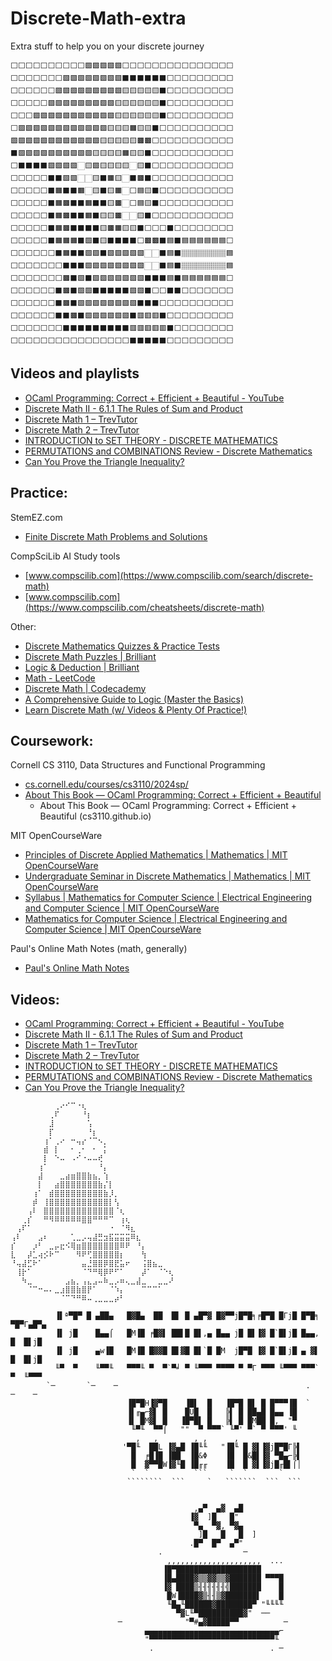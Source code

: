 # Discrete-Math-extra
Extra stuff to help you on your discrete journey

```
⬜⬜⬜⬜⬜⬜⬜⬜⬜⬜🟩🟩🟩🟩🟩⬜⬜⬜⬜⬜⬜⬜⬜⬜⬜⬜⬜⬜⬜⬜
⬜⬜⬜⬜⬜⬜⬜🟩🟩🟩🟩🟩🟩🟩🟩⬛⬛⬛⬛⬛⬛⬜⬜⬜⬜⬜⬜⬜⬜⬜
⬜⬜⬜⬜⬜⬜🟩🟩🟩🟩🟩🟩🟩🟩🟩🟨🟨🟨🟨🟨⬛⬜⬜⬜⬜⬜⬜⬜⬜⬜
⬜⬜⬜⬜⬜🟩🟩🟩🟩🟩🟩🟩🟩🟩🟨🟨🟨🟨🟨🟨⬛⬜⬜⬜⬜⬜⬜⬜⬜⬜
⬜⬜⬜🟩🟩🟩🟩🟩🟩🟩🟩🟩🟩🟩🟨🟨🟨🟨🟨🟨⬛⬜⬜⬜⬜⬜⬜⬜⬜⬜
⬜🟩🟩🟩🟩🟩🟩🟩🟩🟩🟩🟩🟩🟨🟨🟨🟧🟨🟨⬛⬜⬜⬜⬜⬜⬜⬜⬜⬜⬜
🟩🟩🟩🟩🟩🟩🟩🟩🟩🟩🟩🟩🟨🟨🟨🟨🟨🟫🟫⬜⬜⬜⬜⬜⬜⬜⬜⬜⬜⬜
⬛🟩🟩🟩🟩🟩🟩🟩🟩🟩🟩🟨🟨🟨🟨🟧🟨🟨⬛⬜⬜⬜⬜⬜⬜⬜⬜⬜⬜⬜
⬜⬛⬛⬛⬛🟩🟩🟩🟩🏻🟨🟩🟨🟨🟨🟨🏻🟨⬛⬜⬜⬜⬜⬜⬜⬜⬜⬜⬜⬜
⬜⬜⬜⬜⬜⬛⬛🟩🟩🏻🏻🟨⬛🟧🟨🏻⬛🟫⬛⬜⬜⬜⬜⬜⬜⬜⬜⬜⬜⬜
⬜⬜⬜⬜⬜⬛🟧⬛⬛🟧🏻🟨⬛🟨🟧🏻⬜🟦🟨⬛⬜⬜⬜⬜⬜⬜⬜⬜⬜⬜
⬜⬜⬜⬜⬜⬛🟧🟫⬛⬛🟧⬛⬛🟨🟫🏻⬜🟦🟨⬛⬜⬜⬜⬜⬜⬜⬜⬜⬜⬜
⬜⬜⬜⬜⬜⬛🟧🟫⬛⬛🟧⬛🟨🟨🟫🏻🏻🟨⬛⬜⬜⬜⬜⬜⬜⬜⬜⬜⬜⬜
⬜⬜⬜⬜⬜⬛🟧🟫⬛⬛⬛⬛🟨🟫🟧🟨🟨⬛⬜⬜⬜⬛⬜⬜⬜⬜⬜⬜⬜⬜
⬜⬜⬜⬜⬜⬛🟧🟧🟧⬛🟩⬛🟨⬛⬛⬛⬛⬜🟫🟫⬛🟦⬛🟦🟦🟦🟦🟦🟦⬜
⬜⬜⬜⬜⬜⬜⬛🟧⬛⬛🟩🟩⬛🟩🟩🟩🟩🟩🏻🏻⬛🟦⬛🏽🏽🏽🏽🏽🏽🟦
⬜⬜⬜⬜⬜⬜⬜⬛⬛⬛🟩🟩🟩🟩🟩🟩🟩🟩🏻🏻⬛🟦⬛🏽🏽🏽🏽🏽🏽🟦
⬜⬜⬜⬜⬜⬜⬜🟫⬛🟩⬛🟩🟩🟩🟩🟩🟩🟩⬛⬛⬛🟦⬛🟦🟦🟦🟦🟦🟦⬜
⬜⬜⬜⬜⬜⬜⬛🟫⬛🟩🟩⬛⬛⬛⬛⬛🟩🟩⬛⬜⬜⬛⬛⬜⬜⬜⬜⬜⬜⬜
⬜⬜⬜⬜⬜⬜⬛🟫⬛🟩🟩🟩🟩🟩🟩🟩🟩⬛⬛⬛⬜⬜⬜⬜⬜⬜⬜⬜⬜⬜
⬜⬜⬜⬜⬜⬜⬛⬛🟫⬛🟩🟩🟩🟩🟩🟩⬛🟥🟥🟥⬛⬜⬜⬜⬜⬜⬜⬜⬜⬜
⬜⬜⬜⬜⬜⬜⬜⬛⬛⬛⬛⬛⬛⬛⬛⬛🟥🟥🟥🟥🟥⬛⬜⬜⬜⬜⬜⬜⬜⬜
⬜⬜⬜⬜⬜⬜⬜⬜⬜⬜⬜⬜⬜⬜⬜⬜⬛⬛⬛⬛⬛⬜⬜⬜⬜⬜⬜⬜⬜⬜
```

## Videos and playlists
- [OCaml Programming: Correct + Efficient + Beautiful - YouTube](https://www.youtube.com/playlist?list=PLre5AT9JnKShBOPeuiD9b-I4XROIJhkIU)
- [Discrete Math II - 6.1.1 The Rules of Sum and Product](https://www.youtube.com/watch?v=spEjNcd37IQ&list=PLl-gb0E4MII0sGLCJeqDB3y63HZ6lM5LJ)
- [Discrete Math 1 – TrevTutor](https://trevtutorvideos.wordpress.com/discretemath/discretemath1/)
- [Discrete Math 2 – TrevTutor](https://trevtutorvideos.wordpress.com/discretemath/discrete-math-2/)
- [INTRODUCTION to SET THEORY - DISCRETE MATHEMATICS](https://www.youtube.com/watch?v=tyDKR4FG3Yw&list=PLDDGPdw7e6Ag1EIznZ-m-qXu4XX3A0cIz)
- [PERMUTATIONS and COMBINATIONS Review - Discrete Mathematics](https://www.youtube.com/watch?v=DBugSTeX1zw&list=PLDDGPdw7e6Aj0amDsYInT_8p6xTSTGEi2)
- [Can You Prove the Triangle Inequality?](https://www.youtube.com/watch?v=EGpTX0cR8ac&list=PLDDGPdw7e6AjLVCdoobmqvyZZpthHGBJ6)

## Practice: 

StemEZ.com
- [Finite Discrete Math Problems and Solutions](https://stemez.com/subjects/maths/RFiniteDiscreteMath/RFiniteDiscreteMath.php)

CompSciLib AI Study tools
- [www.compscilib.com](https://www.compscilib.com/search/discrete-math)
- [www.compscilib.com](https://www.compscilib.com/cheatsheets/discrete-math)

Other: 
- [Discrete Mathematics Quizzes & Practice Tests](https://merithub.com/quizzes/discrete-mathematics)
- [Discrete Math Puzzles | Brilliant](https://brilliant.org/courses/discrete-math-puzzles/)
- [Logic & Deduction | Brilliant](https://brilliant.org/courses/logic-deduction/)
- [Math - LeetCode](https://leetcode.com/tag/math/)
- [Discrete Math | Codecademy](https://www.codecademy.com/learn/discrete-math)
- [A Comprehensive Guide to Logic (Master the Basics)](https://calcworkshop.com/logic/)
- [Learn Discrete Math (w/ Videos & Plenty Of Practice!)](https://calcworkshop.com/discrete-math/)

## Coursework: 
Cornell CS 3110, Data Structures and Functional Programming
- [cs.cornell.edu/courses/cs3110/2024sp/](https://www.cs.cornell.edu/courses/cs3110/2024sp/)
- [About This Book — OCaml Programming: Correct + Efficient + Beautiful](https://cs3110.github.io/textbook/chapters/preface/about.html)
  - About This Book — OCaml Programming: Correct + Efficient + Beautiful (cs3110.github.io)

MIT OpenCourseWare
- [Principles of Discrete Applied Mathematics | Mathematics | MIT OpenCourseWare](https://ocw.mit.edu/courses/18-310-principles-of-discrete-applied-mathematics-fall-2013/)
- [Undergraduate Seminar in Discrete Mathematics | Mathematics | MIT OpenCourseWare](https://ocw.mit.edu/courses/18-304-undergraduate-seminar-in-discrete-mathematics-spring-2015/)
- [Syllabus | Mathematics for Computer Science | Electrical Engineering and Computer Science | MIT OpenCourseWare](https://ocw.mit.edu/courses/6-042j-mathematics-for-computer-science-fall-2005/pages/syllabus/)
- [Mathematics for Computer Science | Electrical Engineering and Computer Science | MIT OpenCourseWare](https://ocw.mit.edu/courses/6-042j-mathematics-for-computer-science-spring-2015/)

Paul's Online Math Notes (math, generally)
- [Paul's Online Math Notes](https://tutorial.math.lamar.edu/)


## Videos:
- [OCaml Programming: Correct + Efficient + Beautiful - YouTube](https://www.youtube.com/playlist?list=PLre5AT9JnKShBOPeuiD9b-I4XROIJhkIU)
- [Discrete Math II - 6.1.1 The Rules of Sum and Product](https://www.youtube.com/watch?v=spEjNcd37IQ&list=PLl-gb0E4MII0sGLCJeqDB3y63HZ6lM5LJ)
- [Discrete Math 1 – TrevTutor](https://trevtutorvideos.wordpress.com/discretemath/discretemath1/)
- [Discrete Math 2 – TrevTutor](https://trevtutorvideos.wordpress.com/discretemath/discrete-math-2/)
- [INTRODUCTION to SET THEORY - DISCRETE MATHEMATICS](https://www.youtube.com/watch?v=tyDKR4FG3Yw&list=PLDDGPdw7e6Ag1EIznZ-m-qXu4XX3A0cIz)
- [PERMUTATIONS and COMBINATIONS Review - Discrete Mathematics](https://www.youtube.com/watch?v=DBugSTeX1zw&list=PLDDGPdw7e6Aj0amDsYInT_8p6xTSTGEi2)
- [Can You Prove the Triangle Inequality?](https://www.youtube.com/watch?v=EGpTX0cR8ac&list=PLDDGPdw7e6AjLVCdoobmqvyZZpthHGBJ6)



```
⠀⠀⠀⠀⠀⠀⠀⠀⢀⠔⠊⠉⠐⢆⠀⠀⠀⠀⠀⠀⠀⠀⠀⠀⠀⠀⠀⠀⠀⠀
⠀⠀⠀⠀⠀⠀⠀⢀⠏⠀⠀⠀⠀⠘⡆⠀⠀⠀⠀⠀⠀⠀⠀⠀⠀⠀⠀⠀⠀⠀
⠀⠀⠀⠀⠀⠀⠀⣸⠀⠀⠀⠀⠀⠀⢡⠀⠀⠀⠀⠀⠀⠀⠀⠀⠀⠀⠀⠀⠀⠀
⠀⠀⠀⠀⠀⠀⠀⡏⠀⠀⠀⠀⠀⠀⠘⡆⠀⠀⠀⠀⠀⠀⠀⠀⠀⠀⠀⠀⠀⠀
⠀⠀⠀⠀⠀⠀⢰⠁⢀⠔⠀⠒⢤⡔⠈⠉⠢⡀⠀⠀⠀⠀⠀⠀⠀⠀⠀⠀⠀⠀
⠀⠀⠀⠀⠀⠀⣾⠀⡇⠀⠀⠂⢀⠂⠀⠂⠀⡅⠀⠀⠀⠀⠀⠀⠀⠀⠀⠀⠀⠀
⠀⠀⠀⠀⠀⠀⡇⠀⠑⠤⠀⠠⠊⠐⠤⠤⢞⠀⠀⠀⠀⠀⠀⠀⠀⠀⠀⠀⠀⠀
⠀⠀⠀⠀⠀⢰⠁⠀⠀⠀⠀⠀⠀⠀⠀⠀⠘⡄⠀⠀⠀⠀⠀⠀⠀⠀⠀⠀⠀⠀
⠀⠀⠀⠀⠀⣼⠀⠀⠀⣀⣴⣶⣿⣿⣷⣦⡀⢱⠀⠀⠀⠀⠀⠀⠀⠀⠀⠀⠀⠀
⠀⠀⠀⠀⠀⡇⠀⠀⣴⣿⣿⣿⣿⣿⣿⣿⣷⡌⡇⠀⠀⠀⠀⠀⠀⠀⠀⠀⠀⠀
⠀⠀⠀⠀⢰⠁⠀⣾⣿⣿⣿⣿⣿⣿⣿⣿⣿⣷⡸⡀⠀⠀⠀⠀⠀⠀⠀⠀⠀⠀
⠀⠀⠀⠀⡾⠀⢸⣿⣿⣿⣿⣿⣿⣿⣿⣿⣿⣿⡇⢣⠀⠀⠀⠀⠀⠀⠀⠀⠀⠀
⠀⠀⠀⢠⠇⠀⣿⣿⣿⣿⣿⣿⣿⣿⣿⣿⣿⣿⣿⠈⢆⠀⠀⠀⠀⠀⠀⠀⠀⠀
⠀⠀⢀⡎⠀⠀⠛⠻⠿⠿⠿⠿⠿⣿⣿⠛⠛⠛⠉⠀⢰⢆⠀⠀⠀⠀⠀⠀⠀⠀
⠀⢠⠏⠁⠀⠀⠀⠀⠀⠀⠀⠀⠀⠀⠀⠀⠀⠀⠐⠀⠈⠻⣆⠀⠀⠀⠀⠀⠀⠀
⢠⠇⠀⠀⠀⣠⠆⠀⠀⠀⠀⢁⣀⡠⢤⣼⣛⣲⣯⣭⣭⣭⠿⣆⠀⠀⠀⠀⠀⠀
⡎⠀⠀⠀⡰⠃⠀⣀⡤⣖⠪⢿⣶⣿⣿⣿⣿⣿⣿⣿⠿⠟⠀⠘⡄⠀⠀⠀⠀⠀
⣇⠀⠀⡼⣁⢴⡪⠗⠉⠀⠀⠀⠻⠟⢋⣿⣿⣿⣿⣿⡆⠀⠀⠀⢳⠀⠀⠀⠀⠀
⠘⢤⣼⣋⠗⠁⠀⠀⠀⠀⠀⠀⠀⣤⣘⣿⣿⡿⣿⣟⣥⠖⠀⠀⢨⣿⣦⣀⠀⠀
⠀⢸⡗⠁⠀⠀⠀⠀⠀⠀⠀⠀⠀⠈⠙⠛⢿⡿⠟⠋⠁⠀⠀⠀⡼⠁⠀⠈⠑⢆
⠀⠀⠳⣀⠀⠀⠀⠀⠀⠀⣠⣦⡀⢠⣄⣠⠤⠷⣀⡠⠶⢄⣀⣼⣀⠀⠀⣀⣀⠜
⠀⠀⠀⠈⠉⠒⠤⠄⣀⣰⣿⣿⣷⣿⡟⠁⠀⠀⠈⠱⡄⠀⠀⠀⠉⠉⠉⠁⠀⠀
⠀⠀⠀⠀⠀⠀⠀⠀⠀⠈⠉⠙⠛⠿⠤⢀⣀⣀⣀⡴⠃⠀⠀⠀⠀⠀⠀⠀⠀⠀
```

```
          ▐▌ª▀█▀ █ ▄██▄   █▓█▄  ██  █▌ █ ▄█▀▓ █▓▀▀j█▀█╕╒█▀█ █Γj█ █▀█╕   ▀█▀Γ▄█▀▄
          ▐▌ j█    █▄▄⌠   █M▐█ ╒█▓▌ ██▌█ █▌,▄ █▄▄ j█ █▌▐▓ █`█▌j█ █▄▄,    █  █▌j█
          ▐▌ j█    ▄w▐█   █M▐█ █▓▓█ █▌▓█ █▌`█ █M  j█▀█ ▐▓ █`█▌j█ ▄ ▓▌    █  █▌j█
          ╙▀  ▀    ╙▀▀╙   ▀▀▀╙ ▀  ▀`▀╛ ▀ ╙▀▀▀ ▀▀▀▀ ▀ ▀Γ ▀▀▀ ╙▀▀▀ ▀▀▀`    ▀  ╙▀▀▀
        `─       `─    ─                                          .        ─    ─
                          ▐█▀█H▐▓▀█    ▐█▌  █   ▐█▀█ █▌ █ █▀▀▀▐█  `
                          ▐▌╓▄⌐▓▌ █    █Ü█  █   ╠▌ █ ██▄█ █▄▄ ▐█
                          ▐▌ █M▓▌ █   ▐█▀█▌ █   ╠▌ █ █M██ █,  "▀
                           ╙▀╙  ▀▀⌠   ""  ▀ ▀▀▀` ╙▀' ▀` ▀ ▀▀▀' ╙
                            ,   ,        , ,      ,
                         '▀█╙  ██L ▐▓▄█ ▐█╙╙   "▐█╙ █ ▓▌▐▓j█▀█Γ╠▌
                           █  ╒█▐█ ▐██  ▐█&Φ    ▐█  █&█▌▐▓ ▀█▄⌐╠▌
                           █  ▓▀▀█W▐▓╙█ ▐█╓╓    ▐█  █ ▓▌▐▓j█╓█▌⌠│
                           `  `          ```     `  `       `
                          ````````  ```     `   ```````  ```  ```

     
                                         ,▄▀  ▄▓  ▄█
                                        ▐▓  ]█   █"
                                         ▀▄  ▀▓, ▀▓▄
                                          ]█   █   █  ]
                                        .█▀  █▀  ▄▀"
                                 .                  ─
                                   ,,,,,,,,,,,,,,,,,,,,,  ...
                                  ▐█▀███████████████████
                                  ▐█▄████▓▒▒▓▓▒▒▓███████ ▀▀▀█
                                  ▐▓ ████▒╢╢╢╢╢╢╣███████    █
                                   █W▐████▓▒╢╢▒▓███████▌    █
                                   ╙█▄╙██████▓████████▀ "╙╙╙╙
                                     ▀▓L╙▀██████████▓"  ──
                        ─              "▀#▄▓█████▀▀          ─
                              ▄▄▄▄▄▄▄▄▄▄▄▄▄▄▄▄▄▄▄▄▄▄▄▄▄▄▄▄▄▄⌐
                              "▀▀▀▀▀▀▀▀▀▀▀▀▀▀▀▀▀▀▀▀▀▀▀▀▀▀▀▀╙
                               .                          . ─
```



